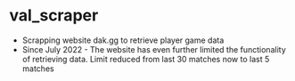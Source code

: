 # val_scraper
- Scrapping website dak.gg to retrieve player game data
- Since July 2022 - The website has even further limited the functionality of retrieving data. Limit reduced from last 30 matches now to last 5 matches
